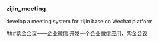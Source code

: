 ### zijin_meeting
develop a meeting system for zijin base on Wechat platform

###紫金会议——企业微信
开发一个企业微信应用，紫金会议
